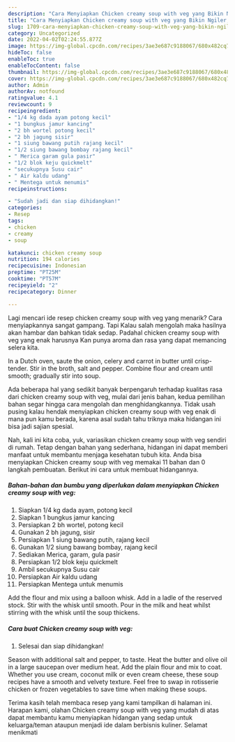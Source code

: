 ```yaml
---
description: "Cara Menyiapkan Chicken creamy soup with veg yang Bikin Ngiler, Buat Buka Puasa Lezat Sekali"
title: "Cara Menyiapkan Chicken creamy soup with veg yang Bikin Ngiler, Buat Buka Puasa Lezat Sekali"
slug: 1709-cara-menyiapkan-chicken-creamy-soup-with-veg-yang-bikin-ngiler-buat-buka-puasa-lezat-sekali
category: Uncategorized
date: 2022-04-02T02:24:55.877Z
image: https://img-global.cpcdn.com/recipes/3ae3e687c9188067/680x482cq70/chicken-creamy-soup-with-veg-foto-resep-utama.jpg
hideToc: false
enableToc: true
enableTocContent: false
thumbnail: https://img-global.cpcdn.com/recipes/3ae3e687c9188067/680x482cq70/chicken-creamy-soup-with-veg-foto-resep-utama.jpg
cover: https://img-global.cpcdn.com/recipes/3ae3e687c9188067/680x482cq70/chicken-creamy-soup-with-veg-foto-resep-utama.jpg
author: Admin
authorAv: notfound
ratingvalue: 4.1
reviewcount: 9
recipeingredient:
- "1/4 kg dada ayam potong kecil"
- "1 bungkus jamur kancing"
- "2 bh wortel potong kecil"
- "2 bh jagung sisir"
- "1 siung bawang putih rajang kecil"
- "1/2 siung bawang bombay rajang kecil"
- " Merica garam gula pasir"
- "1/2 blok keju quickmelt"
- "secukupnya Susu cair"
- " Air kaldu udang"
- " Mentega untuk menumis"
recipeinstructions:

- "Sudah jadi dan siap dihidangkan!"
categories:
- Resep
tags:
- chicken
- creamy
- soup

katakunci: chicken creamy soup 
nutrition: 194 calories
recipecuisine: Indonesian
preptime: "PT25M"
cooktime: "PT57M"
recipeyield: "2"
recipecategory: Dinner

---
```



Lagi mencari ide resep chicken creamy soup with veg yang menarik? Cara menyiapkannya sangat gampang. Tapi Kalau salah mengolah maka hasilnya akan hambar dan bahkan tidak sedap. Padahal chicken creamy soup with veg yang enak harusnya Kan punya aroma dan rasa yang dapat memancing selera kita.


In a Dutch oven, saute the onion, celery and carrot in butter until crisp-tender. Stir in the broth, salt and pepper. Combine flour and cream until smooth; gradually stir into soup.

Ada beberapa hal yang sedikit banyak berpengaruh terhadap kualitas rasa dari chicken creamy soup with veg, mulai dari jenis bahan, kedua pemilihan bahan segar hingga cara mengolah dan menghidangkannya. Tidak usah pusing kalau hendak menyiapkan chicken creamy soup with veg enak di mana pun kamu berada, karena asal sudah tahu triknya maka hidangan ini bisa jadi sajian spesial.


Nah, kali ini kita coba, yuk, variasikan chicken creamy soup with veg sendiri di rumah. Tetap dengan bahan yang sederhana, hidangan ini dapat memberi manfaat untuk membantu menjaga kesehatan tubuh kita. Anda bisa menyiapkan Chicken creamy soup with veg memakai 11 bahan dan 0 langkah pembuatan. Berikut ini cara untuk membuat hidangannya.

<!--inarticleads1-->

##### Bahan-bahan dan bumbu yang diperlukan dalam menyiapkan Chicken creamy soup with veg:

1. Siapkan 1/4 kg dada ayam, potong kecil
1. Siapkan 1 bungkus jamur kancing
1. Persiapkan 2 bh wortel, potong kecil
1. Gunakan 2 bh jagung, sisir
1. Persiapkan 1 siung bawang putih, rajang kecil
1. Gunakan 1/2 siung bawang bombay, rajang kecil
1. Sediakan  Merica, garam, gula pasir
1. Persiapkan 1/2 blok keju quickmelt
1. Ambil secukupnya Susu cair
1. Persiapkan  Air kaldu udang
1. Persiapkan  Mentega untuk menumis


Add the flour and mix using a balloon whisk. Add in a ladle of the reserved stock. Stir with the whisk until smooth. Pour in the milk and heat whilst stirring with the whisk until the soup thickens. 

<!--inarticleads2-->

##### Cara buat Chicken creamy soup with veg:


1. Selesai dan siap dihidangkan!

Season with additional salt and pepper, to taste. Heat the butter and olive oil in a large saucepan over medium heat. Add the plain flour and mix to coat. Whether you use cream, coconut milk or even cream cheese, these soup recipes have a smooth and velvety texture. Feel free to swap in rotisserie chicken or frozen vegetables to save time when making these soups. 

Terima kasih telah membaca resep yang kami tampilkan di halaman ini. Harapan kami, olahan Chicken creamy soup with veg yang mudah di atas dapat membantu kamu menyiapkan hidangan yang sedap untuk keluarga/teman ataupun menjadi ide dalam berbisnis kuliner. Selamat menikmati
